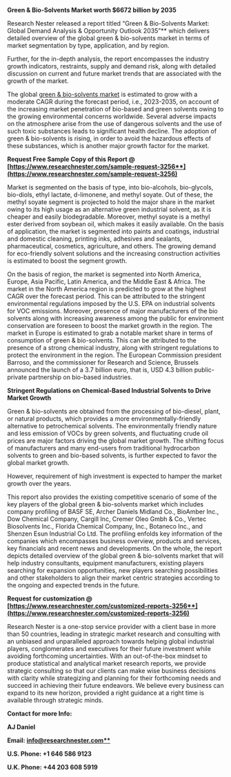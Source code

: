 ﻿**Green & Bio-Solvents Market worth $6672 billion by 2035**

Research Nester released a report titled “Green & Bio-Solvents Market: Global Demand Analysis & Opportunity Outlook 2035”** which delivers detailed overview of the global green & bio-solvents market in terms of market segmentation by type, application, and by region. 

Further, for the in-depth analysis, the report encompasses the industry growth indicators, restraints, supply and demand risk, along with detailed discussion on current and future market trends that are associated with the growth of the market.

The global [green & bio-solvents market](https://www.researchnester.com/reports/green-bio-solvents-market/3256) is estimated to grow with a moderate CAGR during the forecast period, i.e., 2023-2035, on account of the increasing market penetration of bio-based and green solvents owing to the growing environmental concerns worldwide. Several adverse impacts on the atmosphere arise from the use of dangerous solvents and the use of such toxic substances leads to significant health decline. The adoption of green & bio-solvents is rising, in order to avoid the hazardous effects of these substances, which is another major growth factor for the market.

**Request Free Sample Copy of this Report @ [https://www.researchnester.com/sample-request-3256**](https://www.researchnester.com/sample-request-3256)**

Market is segmented on the basis of type, into bio-alcohols, bio-glycols, bio-diols, ethyl lactate, d-limonene, and methyl soyate. Out of these, the methyl soyate segment is projected to hold the major share in the market owing to its high usage as an alternative green industrial solvent, as it is cheaper and easily biodegradable. Moreover, methyl soyate is a methyl ester derived from soybean oil, which makes it easily available. On the basis of application, the market is segmented into paints and coatings, industrial and domestic cleaning, printing inks, adhesives and sealants, pharmaceutical, cosmetics, agriculture, and others. The growing demand for eco-friendly solvent solutions and the increasing construction activities is estimated to boost the segment growth.

On the basis of region, the market is segmented into North America, Europe, Asia Pacific, Latin America, and the Middle East & Africa. The market in the North America region is predicted to grow at the highest CAGR over the forecast period. This can be attributed to the stringent environmental regulations imposed by the U.S. EPA on industrial solvents for VOC emissions. Moreover, presence of major manufacturers of the bio solvents along with increasing awareness among the public for environment conservation are foreseen to boost the market growth in the region. The market in Europe is estimated to grab a notable market share in terms of consumption of green & bio-solvents. This can be attributed to the presence of a strong chemical industry, along with stringent regulations to protect the environment in the region.  The European Commission president Barroso, and the commissioner for Research and Science, Brussels announced the launch of a 3.7 billion euro, that is, USD 4.3 billion public-private partnership on bio-based industries.

**Stringent Regulations on Chemical-Based Industrial Solvents to Drive Market Growth**

Green & bio-solvents are obtained from the processing of bio-diesel, plant, or natural products, which provides a more environmentally-friendly alternative to petrochemical solvents. The environmentally friendly nature and less emission of VOCs by green solvents, and fluctuating crude oil prices are major factors driving the global market growth. The shifting focus of manufacturers and many end-users from traditional hydrocarbon solvents to green and bio-based solvents, is further expected to favor the global market growth.

However, requirement of high investment is expected to hamper the market growth over the years.

This report also provides the existing competitive scenario of some of the key players of the global green & bio-solvents market which includes company profiling of BASF SE, Archer Daniels Midland Co., BioAmber Inc., Dow Chemical Company, Cargill Inc, Cremer Oleo Gmbh & Co., Vertec Biosolvents Inc., Florida Chemical Company, Inc., Botaneco Inc., and Shenzen Esun Industrial Co Ltd. The profiling enfolds key information of the companies which encompasses business overview, products and services, key financials and recent news and developments. On the whole, the report depicts detailed overview of the global green & bio-solvents market that will help industry consultants, equipment manufacturers, existing players searching for expansion opportunities, new players searching possibilities and other stakeholders to align their market centric strategies according to the ongoing and expected trends in the future.

**Request for customization @ [https://www.researchnester.com/customized-reports-3256**](https://www.researchnester.com/customized-reports-3256)**

Research Nester is a one-stop service provider with a client base in more than 50 countries, leading in strategic market research and consulting with an unbiased and unparalleled approach towards helping global industrial players, conglomerates and executives for their future investment while avoiding forthcoming uncertainties. With an out-of-the-box mindset to produce statistical and analytical market research reports, we provide strategic consulting so that our clients can make wise business decisions with clarity while strategizing and planning for their forthcoming needs and succeed in achieving their future endeavors. We believe every business can expand to its new horizon, provided a right guidance at a right time is available through strategic minds. 

**Contact for more Info:**

**AJ Daniel**

**Email: [info@researchnester.com**](mailto:info@researchnester.com)**

**U.S. Phone: +1 646 586 9123** 

**U.K. Phone: +44 203 608 5919**



